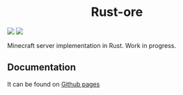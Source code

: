 <h1 align="center">Rust-ore</h1>

[![](https://github.com/cmd420/rust-ore/actions/workflows/rust.yml/badge.svg)](https://github.com/cmd420/rust-ore/actions/workflows/rust.yml)
[![](https://github.com/cmd420/rust-ore/actions/workflows/rust-docs.yml/badge.svg)](https://github.com/cmd420/rust-ore/actions/workflows/rust-docs.yml)

Minecraft server implementation in Rust. Work in progress.

## Documentation
It can be found on [Github pages](https://cmd420.github.io/rust-ore/rust_ore/index.html)